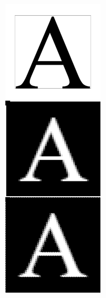 <img src="assets/2023.01.04-16.02.17.png" width="300">
<img src="assets/2023.01.04-17.16.00.png" width="300">
<img src="assets/2023.01.04-17.16.30.png" width="300">
